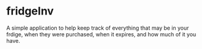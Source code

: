 fridgeInv
=========
A simple application to help keep track of everything that may be in your frdige, when they were purchased, when it expires, and how much of it you have.